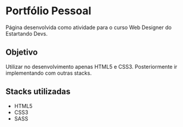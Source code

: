 # Portfólio Pessoal

Página desenvolvida como atividade para o curso Web Designer do Estartando Devs. 

## Objetivo

Utilizar no desenvolvimento apenas  HTML5 e CSS3. Posteriormente ir implementando com outras stacks.

## Stacks utilizadas

- HTML5
- CSS3
- SASS